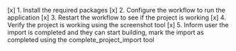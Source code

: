 [x] 1. Install the required packages
[x] 2. Configure the workflow to run the application
[x] 3. Restart the workflow to see if the project is working
[x] 4. Verify the project is working using the screenshot tool
[x] 5. Inform user the import is completed and they can start building, mark the import as completed using the complete_project_import tool